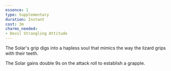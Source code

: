 ```yaml
---
essence: 1
type: Supplementary
duration: Instant
cost: 3m
charms_needed:
- Devil Strangling Attitude
---
```


The Solar's grip digs into a hapless soul that mimics the way the lizard grips with their teeth.

The Solar gains double 9s on the attack roll to establish a grapple.
